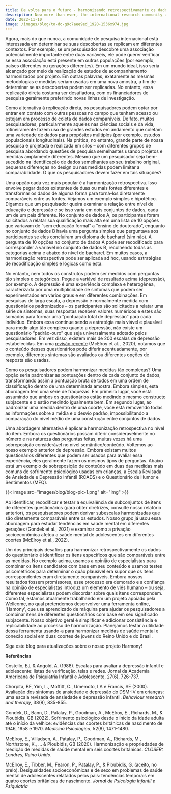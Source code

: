 ```yaml
---
title: De volta para o futuro - harmonizando retrospectivamente os dados do questionário
description: Now more than ever, the international research community are keen to determine whether their findings replicate across different contexts. For ...
date: 2022-11-10
image: /images/blog/to-do-g9c7aee9ed_1920-1536x974.jpg
---
```


Agora, mais do que nunca, a comunidade de pesquisa internacional está interessada em determinar se suas descobertas se replicam em diferentes contextos. Por exemplo, se um pesquisador descobre uma associação potencialmente importante entre duas variáveis, ele pode querer verificar se essa associação está presente em outras populações (por exemplo, países diferentes ou gerações diferentes). Em um mundo ideal, isso seria alcançado por meio da realização de estudos de acompanhamento harmonizados por projeto. Em outras palavras, exatamente as mesmas metodologias e medidas seriam usadas em uma nova amostra, a fim de determinar se as descobertas podem ser replicadas. No entanto, essa replicação direta costuma ser desafiadora, com os financiadores de pesquisa geralmente preferindo novas linhas de investigação.

Como alternativa à replicação direta, os pesquisadores podem optar por entrar em contato com outras pessoas no campo que tenham acesso ou estejam em processo de coleta de dados comparáveis. De fato, muitos pesquisadores, particularmente aqueles nas ciências sociais e da vida, rotineiramente fazem uso de grandes estudos em andamento que coletam uma variedade de dados para propósitos múltiplos (por exemplo, estudos populacionais longitudinais). Na prática, no entanto, grande parte de nossa pesquisa é projetada e realizada em silos – com diferentes grupos de pesquisa abordando questões de pesquisa semelhantes usando projetos e medidas amplamente diferentes. Mesmo que um pesquisador seja bem-sucedido na identificação de dados semelhantes ao seu trabalho original, pequenas diferenças no design ou nas medidas podem limitar a comparabilidade. O que os pesquisadores devem fazer em tais situações?

Uma opção cada vez mais popular é a harmonização retrospectiva. Isso envolve pegar dados existentes de duas ou mais fontes diferentes e transformar os dados de alguma forma para torná-los diretamente comparáveis entre as fontes. Vejamos um exemplo simples e hipotético. Digamos que um pesquisador queira examinar a relação entre nível de educação e depressão e se isso varia em dois conjuntos de dados, cada um de um país diferente. No conjunto de dados A, os participantes foram solicitados a relatar sua qualificação mais alta em uma lista de 10 opções que variavam de “sem educação formal” a “ensino de doutorado”, enquanto no conjunto de dados B havia uma pergunta simples que perguntava aos participantes se eles concluíram um diploma de bacharel (sim não). A pergunta de 10 opções no conjunto de dados A pode ser recodificado para corresponder à variável no conjunto de dados B, recolhendo todas as categorias acima e abaixo do nível de bacharel. Em muitos casos, a harmonização retrospectiva pode ser aplicada ad hoc, usando estratégias de recodificação simples e lógicas como esta.

No entanto, nem todos os construtos podem ser medidos com perguntas tão simples e categóricas. Pegue a variável de resultado acima (depressão), por exemplo. A depressão é uma experiência complexa e heterogênea, caracterizada por uma multiplicidade de sintomas que podem ser experimentados em vários graus e em diferentes combinações. Em pesquisas de larga escala, a depressão é normalmente medida com questionários padronizados – os participantes são solicitados a relatar uma série de sintomas, suas respostas recebem valores numéricos e estes são somados para formar uma “pontuação total de depressão” para cada indivíduo. Embora essa continue sendo a estratégia mais viável e plausível para medir algo tão complexo quanto a depressão, não existe um questionário “padrão-ouro” que seja universalmente adotado pelos pesquisadores. Em vez disso, existem mais de 200 escalas de depressão estabelecidas. Em uma [revisão recente](https://www.closer.ac.uk/wp-content/uploads/210715-Harmonisation-measurement-properties-mental-health-measures-british-cohorts.pdf) (McElroy et al. , 2020), notamos que o conteúdo desses questionários pode diferir acentuadamente, por exemplo, diferentes sintomas são avaliados ou diferentes opções de resposta são usadas.

Como os pesquisadores podem harmonizar medidas tão complexas? Uma opção seria padronizar as pontuações dentro de cada conjunto de dados, transformando assim a pontuação bruta de todos em uma ordem de classificação dentro de uma determinada amostra. Embora simples, esta abordagem tem uma série de fraquezas. Em primeiro lugar, você está assumindo que ambos os questionários estão medindo o mesmo constructo subjacente e o estão medindo igualmente bem. Em segundo lugar, ao padronizar uma medida dentro de uma coorte, você está removendo todas as informações sobre a média e o desvio padrão, impossibilitando a comparação do nível médio de uma construção entre conjuntos de dados.

Uma abordagem alternativa é aplicar a harmonização retrospectiva no nível do item. Embora os questionários possam diferir consideravelmente no número e na natureza das perguntas feitas, muitas vezes há uma sobreposição considerável no nível semântico/conteúdo. Voltemos ao nosso exemplo anterior de depressão. Embora existam muitos questionários diferentes que podem ser usados para avaliar essa experiência, eles geralmente fazem os mesmos tipos de perguntas. Abaixo está um exemplo de sobreposição de conteúdo em duas das medidas mais comuns de sofrimento psicológico usadas em crianças, a Escala Revisada de Ansiedade e Depressão Infantil (RCADS) e o Questionário de Humor e Sentimentos (MFQ).

{{< image src="images/blog/blog-pic-1.png" alt="img" >}}

Ao identificar, recodificar e testar a equivalência de subconjuntos de itens de diferentes questionários (para obter diretrizes, consulte nosso relatório anterior), os pesquisadores podem derivar subescalas harmonizadas que são diretamente comparáveis entre os estudos. Nosso grupo já usou essa abordagem para estudar tendências em saúde mental em diferentes gerações (Gondek et al., 2021) e examinar como a privação socioeconômica afetou a saúde mental de adolescentes em diferentes coortes (McElroy et al., 2022).

Um dos principais desafios para harmonizar retrospectivamente os dados do questionário é identificar os itens específicos que são comparáveis entre as medidas. No exemplo acima, usamos a opinião de especialistas para combinar os itens candidatos com base em seu conteúdo e usamos testes psicométricos para determinar o quão plausível era supor que os itens correspondentes eram diretamente comparáveis. Embora nossos resultados fossem promissores, esse processo era demorado e a confiança na opinião de especialistas introduz um elemento de viés humano – ou seja, diferentes especialistas podem discordar sobre quais itens correspondem. Como tal, estamos atualmente trabalhando em um projeto apoiado pela Wellcome, no qual pretendemos desenvolver uma ferramenta online, 'Hamony', que usa aprendizado de máquina para ajudar os pesquisadores a combinar itens de diferentes questionários com base em seu significado subjacente. Nosso objetivo geral é simplificar e adicionar consistência e replicabilidade ao processo de harmonização. Planejamos testar a utilidade dessa ferramenta usando-a para harmonizar medidas de saúde mental e conexão social em duas coortes de jovens do Reino Unido e do Brasil.

Siga este blog para atualizações sobre o nosso projeto Harmony!

**Referências**

Costello, EJ, & Angold, A. (1988). Escalas para avaliar a depressão infantil e adolescente: listas de verificação, telas e redes. Jornal da Academia Americana de Psiquiatria Infantil e Adolescente, 27(6), 726-737.

Chorpita, BF, Yim, L., Moffitt, C., Umemoto, LA e Francis, SE (2000). Avaliação dos sintomas de ansiedade e depressão do DSM-IV em crianças: uma escala revisada de ansiedade e depressão infantil. *Behaviour research and therapy*, 38(8), 835-855.

Gondek, D., Bann, D., Patalay, P., Goodman, A., McElroy, E., Richards, M., & Ploubidis, GB (2022). Sofrimento psicológico desde o início da idade adulta até o início da velhice: evidências das coortes britânicas de nascimento de 1946, 1958 e 1970. *Medicina Psicológica*, 52(8), 1471-1480.

McElroy, E., Villadsen, A., Patalay, P., Goodman, A., Richards, M., Northstone, K., … & Ploubidis, GB (2020). Harmonização e propriedades de medição de medidas de saúde mental em seis coortes britânicas. *CLOSER: Londres, Reino Unido*.

McElroy, E., Tibber, M., Fearon, P., Patalay, P., & Ploubidis, G. (aceito, no prelo). Desigualdades socioeconômicas e de sexo em problemas de saúde mental de adolescentes relatados pelos pais: tendências temporais em quatro coortes britânicas de nascimento. *Jornal de Psicologia Infantil e Psiquiatria*
